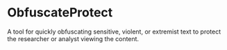 # ObfuscateProtect
A tool for quickly obfuscating sensitive, violent, or extremist text to protect the researcher or analyst viewing the content.
